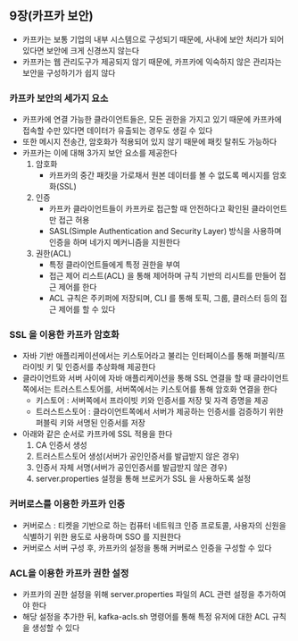 ## 9장(카프카 보안)

* 카프카는 보통 기업의 내부 시스템으로 구성되기 때문에, 사내에 보안 처리가 되어 있다면 보안에 크게 신경쓰지 않는다
* 카프카는 웹 관리도구가 제공되지 않기 때문에, 카프카에 익숙하지 않은 관리자는 보안을 구성하기가 쉽지 않다

### 카프카 보안의 세가지 요소
  * 카프카에 연결 가능한 클라이언트들은, 모든 권한을 가지고 있기 때문에 카프카에 접속할 수만 있다면 데이터가 유출되는 경우도 생길 수 있다
  * 또한 메시지 전송간, 암호화가 적용되어 있지 않기 때문에 패킷 탈취도 가능하다
  * 카프카는 이에 대해 3가지 보안 요소를 제공한다
    1. 암호화 
       * 카프카의 중간 패킷을 가로채서 원본 데이터를 볼 수 없도록 메시지를 암호화(SSL)
    2. 인증
       * 카프카 클라이언트들이 카프카로 접근할 때 안전하다고 확인된 클라이언트만 접근 허용
       * SASL(Simple Authentication and Security Layer) 방식을 사용하며 인증을 하며 네가지 메커니즘을 지원한다
    3. 권한(ACL)
       * 특정 클라이언트들에게 특정 권한을 부여
       * 접근 제어 리스트(ACL) 을 통해 제어하며 규칙 기반의 리시트를 만들어 접근 제어를 한다
       * ACL 규칙은 주키퍼에 저장되며, CLI 를 통해 토픽, 그룹, 클러스터 등의 접근 제어를 할 수 있다
       
### SSL 을 이용한 카프카 암호화
* 자바 기반 애플리케이션에서는 키스토어라고 불리는 인터페이스를 통해 퍼블릭/프라이빗 키 및 인증서를 추상화해 제공한다
* 클라이언트와 서버 사이에 자바 애플리케이션을 통해 SSL 연결을 할 때 클라이언트쪽에서는 트러스트스토어를, 서버쪽에서는 키스토어를 통해 암호화 연결을 한다
  * 키스토어 : 서버쪽에서 프라이빗 키와 인증서를 저장 및 자격 증명을 제공
  * 트러스트스토어 : 클라이언트쪽에서 서버가 제공하는 인증서를 검증하기 위한 퍼블릭 키와 서명된 인증서를 저장
* 아래와 같은 순서로 카프카에 SSL 적용을 한다
  1. CA 인증서 생성
  2. 트러스트스토어 생성(서버가 공인인증서를 발급받지 않은 경우)
  3. 인증서 자체 서명(서버가 공인인증서를 발급받지 않은 경우)
  4. server.properties 설정을 통해 브로커가 SSL 을 사용하도록 설정

### 커버로스를 이용한 카프카 인증
* 커버로스 : 티켓을 기반으로 하는 컴퓨터 네트워크 인증 프로토콜, 사용자의 신원을 식별하기 위한 용도로 사용하며 SSO 를 지원한다
* 커버로스 서버 구성 후, 카프카의 설정을 통해 커버로스 인증을 구성할 수 있다

### ACL을 이용한 카프카 권한 설정
* 카프카의 권한 설정을 위해 server.properties 파일의 ACL 관련 설정을 추가하여야 한다
* 해당 설정을 추가한 뒤, kafka-acls.sh 명령어를 통해 특정 유저에 대한 ACL 규칙을 생성할 수 있다

